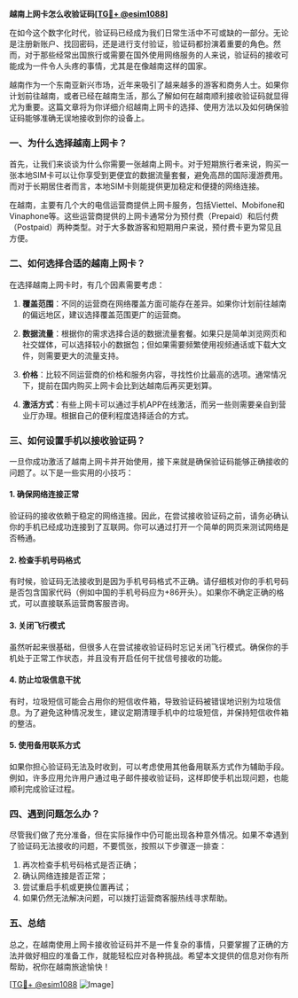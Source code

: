 **越南上网卡怎么收验证码[[TG💪+ @esim1088](https://t.me/s/esim1088)]**

在如今这个数字化时代，验证码已经成为我们日常生活中不可或缺的一部分。无论是注册新账户、找回密码，还是进行支付验证，验证码都扮演着重要的角色。然而，对于那些经常出国旅行或需要在国外使用网络服务的人来说，验证码的接收可能成为一件令人头疼的事情，尤其是在像越南这样的国家。

越南作为一个东南亚新兴市场，近年来吸引了越来越多的游客和商务人士。如果你计划前往越南，或者已经在越南生活，那么了解如何在越南顺利接收验证码就显得尤为重要。这篇文章将为你详细介绍越南上网卡的选择、使用方法以及如何确保验证码能够准确无误地接收到你的设备上。

### 一、为什么选择越南上网卡？

首先，让我们来谈谈为什么你需要一张越南上网卡。对于短期旅行者来说，购买一张本地SIM卡可以让你享受到更便宜的数据流量套餐，避免高昂的国际漫游费用。而对于长期居住者而言，本地SIM卡则能提供更加稳定和便捷的网络连接。

在越南，主要有几个大的电信运营商提供上网卡服务，包括Viettel、Mobifone和Vinaphone等。这些运营商提供的上网卡通常分为预付费（Prepaid）和后付费（Postpaid）两种类型。对于大多数游客和短期用户来说，预付费卡更为常见且方便。

### 二、如何选择合适的越南上网卡？

在选择越南上网卡时，有几个因素需要考虑：

1. **覆盖范围**：不同的运营商在网络覆盖方面可能存在差异。如果你计划前往越南的偏远地区，建议选择覆盖范围更广的运营商。
   
2. **数据流量**：根据你的需求选择合适的数据流量套餐。如果只是简单浏览网页和社交媒体，可以选择较小的数据包；但如果需要频繁使用视频通话或下载大文件，则需要更大的流量支持。

3. **价格**：比较不同运营商的价格和服务内容，寻找性价比最高的选项。通常情况下，提前在国内购买上网卡会比到达越南后再买更划算。

4. **激活方式**：有些上网卡可以通过手机APP在线激活，而另一些则需要亲自到营业厅办理。根据自己的便利程度选择适合的方式。

### 三、如何设置手机以接收验证码？

一旦你成功激活了越南上网卡并开始使用，接下来就是确保验证码能够正确接收的问题了。以下是一些实用的小技巧：

#### 1. 确保网络连接正常

验证码的接收依赖于稳定的网络连接。因此，在尝试接收验证码之前，请务必确认你的手机已经成功连接到了互联网。你可以通过打开一个简单的网页来测试网络是否畅通。

#### 2. 检查手机号码格式

有时候，验证码无法接收到是因为手机号码格式不正确。请仔细核对你的手机号码是否包含国家代码（例如中国的手机号码应为+86开头）。如果你不确定正确的格式，可以直接联系运营商客服咨询。

#### 3. 关闭飞行模式

虽然听起来很基础，但很多人在尝试接收验证码时忘记关闭飞行模式。确保你的手机处于正常工作状态，并且没有开启任何干扰信号接收的功能。

#### 4. 防止垃圾信息干扰

有时，垃圾短信可能会占用你的短信收件箱，导致验证码被错误地识别为垃圾信息。为了避免这种情况发生，建议定期清理手机中的垃圾短信，并保持短信收件箱的整洁。

#### 5. 使用备用联系方式

如果你担心验证码无法及时收到，可以考虑使用其他备用联系方式作为辅助手段。例如，许多应用允许用户通过电子邮件接收验证码，这样即使手机出现问题，也能顺利完成验证过程。

### 四、遇到问题怎么办？

尽管我们做了充分准备，但在实际操作中仍可能出现各种意外情况。如果不幸遇到了验证码无法接收的问题，不要慌张，按照以下步骤逐一排查：

1. 再次检查手机号码格式是否正确；
2. 确认网络连接是否正常；
3. 尝试重启手机或更换位置再试；
4. 如果仍然无法解决问题，可以拨打运营商客服热线寻求帮助。

### 五、总结

总之，在越南使用上网卡接收验证码并不是一件复杂的事情，只要掌握了正确的方法并做好相应的准备工作，就能轻松应对各种挑战。希望本文提供的信息对你有所帮助，祝你在越南旅途愉快！

[[TG💪+ @esim1088](https://t.me/s/esim1088) ![Image](https://i.postimg.cc/4NQfJmqS/Snipaste-2025-05-13-00-14-12.png)]